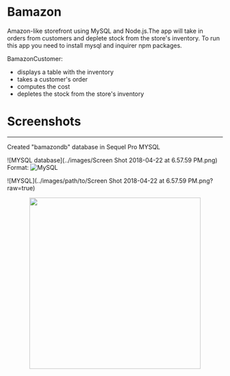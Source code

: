 # Bamazon

Amazon-like storefront using MySQL and Node.js.The app will take in orders from customers and deplete stock from the store's inventory. To run this app you need to install mysql and inquirer npm packages.

BamazonCustomer:

* displays a table with the inventory
* takes a customer's order
* computes the cost
* depletes the stock from the store's inventory

# Screenshots
-----------------------------------------------------------------------------------------------------------------
Created "bamazondb" database in Sequel Pro MYSQL

![MYSQL database](../images/Screen Shot 2018-04-22 at 6.57.59 PM.png)
Format: ![MySQL](url)

![MYSQL](../images/path/to/Screen Shot 2018-04-22 at 6.57.59 PM.png?raw=true)

<div align="center">
    <img src="../images/Screen Shot 2018-04-22 at 6.57.59 PM.png" width="400px"</img> 
</div>
